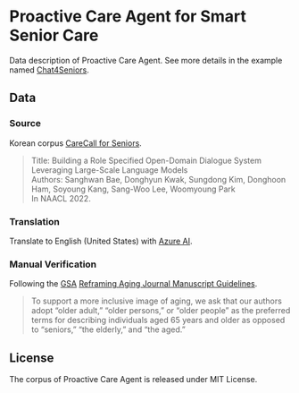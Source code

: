 # Proactive Care Agent for Smart Senior Care
Data description of Proactive Care Agent. See more details in the example named [Chat4Seniors](https://github.com/YJY131248/Chat4Seniors/tree/main).
## Data
### Source
Korean corpus [CareCall for Seniors](https://github.com/naver-ai/carecall-corpus).
>Title: Building a Role Specified Open-Domain Dialogue System Leveraging Large-Scale Language Models  
Authors: Sanghwan Bae, Donghyun Kwak, Sungdong Kim, Donghoon Ham, Soyoung Kang, Sang-Woo Lee, Woomyoung Park  
In NAACL 2022.
### Translation
Translate to English (United States) with [Azure AI](https://learn.microsoft.com/en-us/azure/ai-services/translator/).
### Manual Verification
Following the [GSA](https://www.geron.org/) [Reframing Aging Journal Manuscript Guidelines](https://static.primary.prod.gcms.the-infra.com/static/site/gsa/document/Reframing_Aging_Journal_Manuscript_Guidelines.pdf?node=412d7ccc31fac597b9de).
>To support a more inclusive image of aging, we ask that our authors adopt “older adult,” “older persons,” or “older people” as the preferred terms for describing individuals aged 65 years and older as opposed to “seniors,” “the elderly,” and “the aged.”
## License
The corpus of Proactive Care Agent is released under MIT License.
